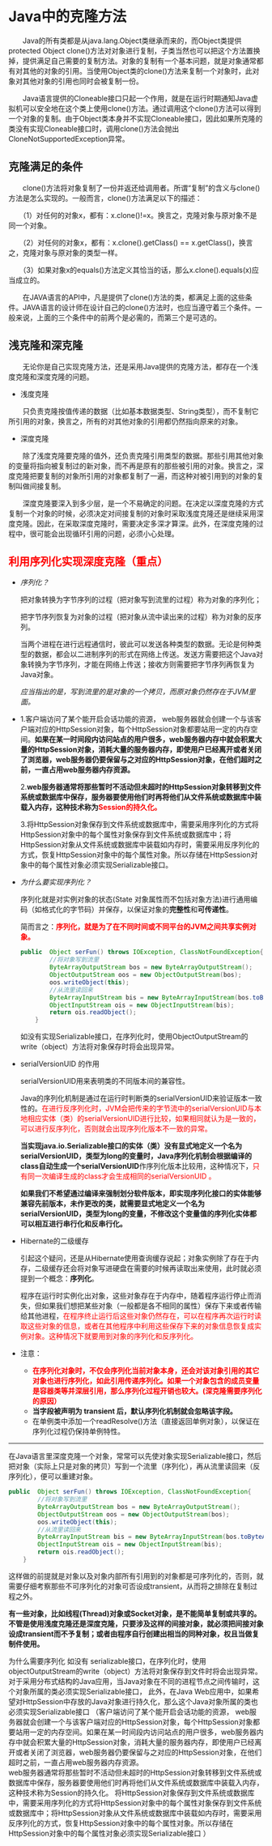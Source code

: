 # Java中的克隆方法

　　Java的所有类都是从java.lang.Object类继承而来的，而Object类提供protected Object clone()方法对对象进行复制，子类当然也可以把这个方法置换掉，提供满足自己需要的复制方法。对象的复制有一个基本问题，就是对象通常都有对其他的对象的引用。当使用Object类的clone()方法来复制一个对象时，此对象对其他对象的引用也同时会被复制一份。

　　Java语言提供的Cloneable接口只起一个作用，就是在运行时期通知Java虚拟机可以安全地在这个类上使用clone()方法。通过调用这个clone()方法可以得到一个对象的复制。由于Object类本身并不实现Cloneable接口，因此如果所克隆的类没有实现Cloneable接口时，调用clone()方法会抛出CloneNotSupportedException异常。

## 克隆满足的条件

　　clone()方法将对象复制了一份并返还给调用者。所谓“复制”的含义与clone()方法是怎么实现的。一般而言，clone()方法满足以下的描述：

　　（1）对任何的对象x，都有：x.clone()!=x。换言之，克隆对象与原对象不是同一个对象。

　　（2）对任何的对象x，都有：x.clone().getClass() == x.getClass()，换言之，克隆对象与原对象的类型一样。

　　（3）如果对象x的equals()方法定义其恰当的话，那么x.clone().equals(x)应当成立的。

　　在JAVA语言的API中，凡是提供了clone()方法的类，都满足上面的这些条件。JAVA语言的设计师在设计自己的clone()方法时，也应当遵守着三个条件。一般来说，上面的三个条件中的前两个是必需的，而第三个是可选的。

## 浅克隆和深克隆

　　无论你是自己实现克隆方法，还是采用Java提供的克隆方法，都存在一个浅度克隆和深度克隆的问题。

*    浅度克隆

　　只负责克隆按值传递的数据（比如基本数据类型、String类型），而不复制它所引用的对象，换言之，所有的对其他对象的引用都仍然指向原来的对象。

-    深度克隆

　　除了浅度克隆要克隆的值外，还负责克隆引用类型的数据。那些引用其他对象的变量将指向被复制过的新对象，而不再是原有的那些被引用的对象。换言之，深度克隆把要复制的对象所引用的对象都复制了一遍，而这种对被引用到的对象的复制叫做间接复制。

　　深度克隆要深入到多少层，是一个不易确定的问题。在决定以深度克隆的方式复制一个对象的时候，必须决定对间接复制的对象时采取浅度克隆还是继续采用深度克隆。因此，在采取深度克隆时，需要决定多深才算深。此外，在深度克隆的过程中，很可能会出现循环引用的问题，必须小心处理。

## <font color=red>利用序列化实现深度克隆（重点）</font>

* *序列化？*

  把对象转换为字节序列的过程（把对象写到流里的过程）称为对象的序列化；

  把字节序列恢复为对象的过程（把对象从流中读出来的过程）称为对象的反序列。

  当两个进程在进行远程通信时，彼此可以发送各种类型的数据。无论是何种类型的数据，都会以二进制序列的形式在网络上传送。发送方需要把这个Java对象转换为字节序列，才能在网络上传送；接收方则需要把字节序列再恢复为Java对象。

  *应当指出的是，写到流里的是对象的一个拷贝，而原对象仍然存在于JVM里面。*

* 1.客户端访问了某个能开启会话功能的资源， web服务器就会创建一个与该客户端对应的HttpSession对象，每个HttpSession对象都要站用一定的内存空间。**如果在某一时间段内访问站点的用户很多，web服务器内存中就会积累大量的HttpSession对象，消耗大量的服务器内存，即使用户已经离开或者关闭了浏览器，web服务器仍要保留与之对应的HttpSession对象，在他们超时之前，一直占用web服务器内存资源。**

  2.**web服务器通常将那些暂时不活动但未超时的HttpSession对象转移到文件系统或数据库中保存，服务器要使用他们时再将他们从文件系统或数据库中装载入内存，这种技术称为<font color=red>Session的持久化。</font>**

  3.将HttpSession对象保存到文件系统或数据库中，需要采用序列化的方式将HttpSession对象中的每个属性对象保存到文件系统或数据库中；将HttpSession对象从文件系统或数据库中装载如内存时，需要采用反序列化的方式，恢复HttpSession对象中的每个属性对象。所以存储在HttpSession对象中的每个属性对象必须实现Serializable接口。

* *为什么要实现序列化？*

  序列化就是对实例对象的状态(State 对象属性而不包括对象方法)进行通用编码（如格式化的字节码）并保存，以保证对象的**完整性**和**可传递性**。

  简而言之：**<font color=red>序列化，就是为了在不同时间或不同平台的JVM之间共享实例对象。</font>**

  ```java
  public  Object serFun() throws IOException, ClassNotFoundException{
          //将对象写到流里
          ByteArrayOutputStream bos = new ByteArrayOutputStream();
          ObjectOutputStream oos = new ObjectOutputStream(bos);
          oos.writeObject(this);
          //从流里读回来
          ByteArrayInputStream bis = new ByteArrayInputStream(bos.toByteArray());
          ObjectInputStream ois = new ObjectInputStream(bis);
          return ois.readObject();
      }
  ```

  如没有实现Serializable接口，在序列化时，使用ObjectOutputStream的write（object）方法将对象保存时将会出现异常。

* serialVersionUID 的作用

  serialVersionUID用来表明类的不同版本间的兼容性。

  Java的序列化机制是通过在运行时判断类的serialVersionUID来验证版本一致性的。<font color=red>在进行反序列化时，JVM会把传来的字节流中的serialVersionUID与本地相应实体（类）的serialVersionUID进行比较，如果相同就认为是一致的，可以进行反序列化，否则就会出现序列化版本不一致的异常。</font>

  **当实现java.io.Serializable接口的实体（类）没有显式地定义一个名为serialVersionUID，类型为long的变量时，Java序列化机制会根据编译的class自动生成一个serialVersionUID**作序列化版本比较用，这种情况下，<font color=red>只有同一次编译生成的class才会生成相同的serialVersionUID 。</font>

  **如果我们不希望通过编译来强制划分软件版本，即实现序列化接口的实体能够兼容先前版本，未作更改的类，就需要显式地定义一个名为serialVersionUID，类型为long的变量，不修改这个变量值的序列化实体都可以相互进行串行化和反串行化。**

* Hibernate的二级缓存

  引起这个疑问，还是从Hibernate使用查询缓存说起；对象实例除了存在于内存，二级缓存还会将对象写进硬盘在需要的时候再读取出来使用，此时就必须提到一个概念：**序列化**。

  程序在运行时实例化出对象，这些对象存在于内存中，随着程序运行停止而消失，但如果我们想把某些对象（一般都是各不相同的属性）保存下来或者传输给其他进程，<font color=red>在程序终止运行后这些对象仍然存在，可以在程序再次运行时读取这些对象的信息，或者在其他程序中利用这些保存下来的对象信息恢复成实例对象。这种情况下就要用到对象的序列化和反序列化。</font>

* 注意：

  * <font color=red>**在序列化对象时，不仅会序列化当前对象本身，还会对该对象引用的其它对象也进行序列化，如此引用传递序列化。如果一个对象包含的成员变量是容器类等并深层引用，那么序列化过程开销也较大。(深克隆需要序列化的原因）**</font>
  * **当字段被声明为 transient 后，默认序列化机制就会忽略该字段。**
  * 在单例类中添加一个readResolve()方法（直接返回单例对象），以保证在序列化过程仍保持单例特性。

<hr/>

​	在Java语言里深度克隆一个对象，常常可以先使对象实现Serializable接口，然后把对象（实际上只是对象的拷贝）写到一个流里（序列化），再从流里读回来（反序列化），便可以重建对象。

```java
public  Object serFun() throws IOException, ClassNotFoundException{
        //将对象写到流里
        ByteArrayOutputStream bos = new ByteArrayOutputStream();
        ObjectOutputStream oos = new ObjectOutputStream(bos);
        oos.writeObject(this);
        //从流里读回来
        ByteArrayInputStream bis = new ByteArrayInputStream(bos.toByteArray());
        ObjectInputStream ois = new ObjectInputStream(bis);
        return ois.readObject();
    }
```

​	这样做的前提就是对象以及对象内部所有引用到的对象都是可序列化的，否则，就需要仔细考察那些不可序列化的对象可否设成transient，从而将之排除在复制过程之外。

​    **有一些对象，比如线程(Thread)对象或Socket对象，是不能简单复制或共享的。不管是使用浅度克隆还是深度克隆，只要涉及这样的间接对象，就必须把间接对象设成transient而不予复制；或者由程序自行创建出相当的同种对象，权且当做复制件使用。**





为什么需要序列化
如没有 serializable接口，在序列化时，使用objectOutputStream的write（object）方法将对象保存到文件时将会出现异常。
对于采用分布式结构的Java应用，当Java对象在不同的进程节点之间传输时，这个对象所属的类必须实现Serializable接口，
此外，在Java Web应用中，如果希望对HttpSession中存放的Java对象进行持久化，那么这个Java对象所属的类也必须实现Serializable接口
（客户端访问了某个能开启会话功能的资源， web服务器就会创建一个与该客户端对应的HttpSession对象，每个HttpSession对象都要站用一定的内存空间。如果在某一时间段内访问站点的用户很多，web服务器内存中就会积累大量的HttpSession对象，消耗大量的服务器内存，即使用户已经离开或者关闭了浏览器，web服务器仍要保留与之对应的HttpSession对象，在他们超时之前，一直占用web服务器内存资源。  
web服务器通常将那些暂时不活动但未超时的HttpSession对象转移到文件系统或数据库中保存，服务器要使用他们时再将他们从文件系统或数据库中装载入内存，这种技术称为Session的持久化。 
  将HttpSession对象保存到文件系统或数据库中，需要采用序列化的方式将HttpSession对象中的每个属性对象保存到文件系统或数据库中；将HttpSession对象从文件系统或数据库中装载如内存时，需要采用反序列化的方式，恢复HttpSession对象中的每个属性对象。所以存储在HttpSession对象中的每个属性对象必须实现Serializable接口 ）